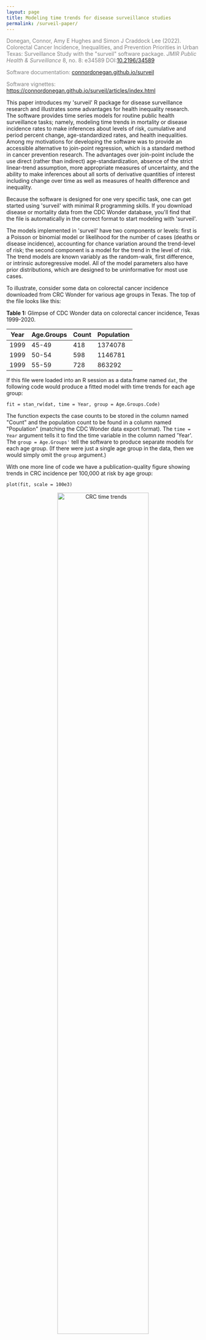 ```yaml
---
layout: page
title: Modeling time trends for disease surveillance studies
permalink: /surveil-paper/
---
```



<p style="color:Gray"> Donegan, Connor, Amy E Hughes and Simon J Craddock Lee (2022). Colorectal Cancer Incidence, Inequalities, and Prevention Priorities in Urban Texas: Surveillance Study with the "surveil" software package. <em>JMIR Public Health & Surveillance</em> 8, no. 8: e34589 DOI:<a href="https://doi.org/10.2196/34589">10.2196/34589</a></p>

<p style="color:Gray">Software documentation: <a href="https://connordonegan.github.io/surveil">connordonegan.github.io/surveil</a></p>

<p style="color:Gray">Software vignettes: <a href="https://connordonegan.github.io/surveil/articles/index.html">https://connordonegan.github.io/surveil/articles/index.html</a></p>

<p> This paper introduces my 'surveil' R package for disease surveillance research and illustrates some advantages for health inequality research. The software provides time series models for routine public health surveillance tasks; namely, modeling time trends in mortality or disease incidence rates to make inferences about levels of risk, cumulative and period percent change, age-standardized rates, and health inequalities. Among my motivations for developing the software was to provide an accessible alternative to join-point regression, which is a standard method in cancer prevention research. The advantages over join-point include the use direct (rather than indirect) age-standardization, absence of the strict linear-trend assumption, more appropriate measures of uncertainty, and the ability to make inferences about all sorts of derivative quantities of interest including change over time as well as measures of health difference and inequality.</p>

<p> Because the software is designed for one very specific task, one can get started using 'surveil' with minimal R programming skills. If you download disease or mortality data from the CDC Wonder database, you'll find that the file is automatically in the correct format to start modeling with 'surveil'.</p>

<p>The models implemented in 'surveil' have two components or levels: first is a Poisson or binomial model or likelihood for the number of cases (deaths or disease incidence), accounting for chance variation around the trend-level of risk; the second component is a model for the trend in the level of risk. The trend models are known variably as the random-walk, first difference, or intrinsic autoregressive model. All of the model parameters also have prior distributions, which are designed to be uninformative for most use cases.</p>

To illustrate, consider some data on colorectal cancer incidence downloaded from CRC Wonder for various age groups in Texas. The top of the file looks like this:

**Table 1:** Glimpse of CDC Wonder data on colorectal cancer incidence, Texas 1999-2020.

| Year | Age.Groups   | Count    | Population |
| ----- | -------- | ----------- | ---------- |
| 1999 | 45-49     | 418         |     1374078 |
| 1999 | 50-54     | 598         | 1146781 |
| 1999 | 55-59     | 728        | 863292 |

If this file were loaded into an R session as a data.frame named `dat`, the following code would produce a fitted model with time trends for each age group:

```
fit = stan_rw(dat, time = Year, group = Age.Groups.Code)
```

The function expects the case counts to be stored in the column named "Count" and the population count to be found in a column named "Population" (matching the CDC Wonder data export format). The `time = Year` argument tells it to find the time variable in the column named 'Year'. The `group = Age.Groups'` tell the software to produce separate models for each age group. (If there were just a single age group in the data, then we would simply omit the `group` argument.)

With one more line of code we have a publication-quality figure showing trends in CRC incidence per 100,000 at risk by age group:

```
plot(fit, scale = 100e3)
``` 

<center>
<figure>
<img src="/assets/crc-trends.png" alt="CRC time trends" style="width:75%">
<figcaption> Figure 1: Age-specific CRC incidence per 100,000, Texas 1999-2020. </figcaption>
</figure>
</center>

As one might expect, there has been a steep decline in CRC incidence among those of screening-age (50-75+) and, unfortunately, what may be a slow increase at younger ages (an increase which is now quite widely documented). Notably, almost all of the decline is happening at ages over 60 and especially 64. Even ages 80-84 show a very steep decline, which we might reasonably speculate is a result of (a) people choosing to continue CRC screening past the age of 75 and/or (b) that the preventive benefits of colonoscopy last about a decade (per official screening guidelines). 

These age-specific trends can be summarized by percent change annually and cumulatively. The latter (cumulative percent change) is usually a more effective summary statistic because an inference about annual percent change is subject to a higher level of uncertainty. The following  two lines of code will use the fitted models to produce cumulative percent change plots for each age group:

```
fit_pc <- apc(fit)
plot(fit_pc, cumulative = TRUE)
```

<center>
<figure>
<img src="/assets/crc-trends-cpc.png" alt="Plots of cumulative percent change in CRC incidence rates" style="width:90%">
<figcaption> Figure 2: Cumulative percent change in age-specific CRC incidence, Texas 1999-2020. </figcaption>
</figure>
</center>

Because the pandemic interrupted a lot of cancer screening activity in 2020 (which may have resulted in cancer diagnoses being delayed to subsequent years), the estimates for 2019 are more relevant for an assessment for longer-term trends. Ages 45-49 and 50-54 increased by 13.6% and 17.8%, respectively, between 1999 and 2019. Almost all of that increase occurred since about 2012. The greatest declines occurred for the highest age groups: about 46% for ages 75-79 and 42% for ages 80-84, which is equivalent to an average of just over 2% per year since 1999.

**Table 2:** Cumulative % change in CRC incidence, 1999 to 2019.

 Age Group   | Cum. % change | 95% cred. interval |
--------   | ----------- |
 45-49     | 13.6     | 4.8, 23.3   |
 50-54     | 17.8     | 8.9, 29.0   |
 55-59     | -10.6    | -17, -3.4   |
 60-64     | -14.5    | -21.2, -7.2 |  
 65-69     | -31.9    | -36.1, -27.2 |
70-74      | -40.5    | -44.4, -36.3 |
75-79      | -46      | -49.8, -42.0 |
80-84      | -42      | -46.7, -37.0 |

Returning to the R code, the data in Table 2 can be found by printing the `cpc` slot in the `fit_pc` object (this will show a summary of CPC estimates for all years and age groups):

```
print( fit_pc$cpc )
```

An advantage of 'surveil' is that users can calculate any kind of summary statistic they like and obtain appropriate credible intervals for them, such as percent change between any two years or a rate ratio for two groups. More background and examples can be found in the 'surveil' <a style="color:DarkSlateGray" href="https://connordonegan.github.io/surveil/articles/surveil-mcmc.html">vignette on MCMC analysis with surveil.</a> A particularly important example is direct age-standardization. 

'surveil' comes packaged with the 2000 U.S. standard million population, we can be loaded by entering `data(standard)`. To apply direct age standardization to our model of age-specific rates we pass our model and the standard population data to the `standardize` function, as follows:

```
data(standard)
fit_st <- standardize(fit, label = standard$age, standard_pop = standard$standard_pop)
```

The output, `fit_st`, can be treated just like the other 'surveil' model - we can produce a nice plot of age-standardized rates using `plot(fit_st, scale = 100e3)` or we can use the summary data in the output to create a custom plot (as in Fig. 3). As noted above, the sharp decline in 2020 is likely due only to pandemic restrictions that prevented people from receiving early diagnoses.

<center>
<figure>
<img src="/assets/crc-standardized-trends.png" alt="Plots of age standardized CRC incidence" style="width:60%">
<figcaption> Figure 3: Directly age-standardized CRC incidence, Texas 1999-2020. </figcaption>
</figure>
</center>

As our final step here, we can also apply our percent change methods to the age-standardized model, `fit_st`, and then plot the cumulative percent change in age-standardized rates:

```
fit_st_pc <- apc(fit_st)
plot(fit_st_pc, cum = TRUE)
```

<center>
<figure>
<img src="/assets/crc-stand-cum-change.png" alt="Plots of cumulative change in age standardized CRC incidence" style="width:60%">
<figcaption> Figure 4: Cumulative percent change in age-standardized CRC incidence, Texas 1999-2020. </figcaption>
</figure>
</center>


*If you want to follow this example on your computer, you can use the following R code:*
```
# install surveil (if necessary)
if (!require("surveil")) install.packages("surveil")

# load the package
library(surveil)

# data source
crc_url <- "https://raw.githubusercontent.com/ConnorDonegan/connordonegan.github.io/main/assets/00-CDCWonder-crc-45-84.txt"

# read the data into R
dat <- read.table(crc_url, header = TRUE, sep = "\t")

# fit Poisson random walk models by age group
fit = stan_rw(dat, time = Year, group = Age.Groups)

# same as obove but with parallel processing (faster)
fit = stan_rw(dat, time = Year, group = Age.Groups.Code, cores = 4)

# plot time trends (per 100,000)
plot(fit, scale = 100e3)

# calculate percent change 
fit_pc <- apc(fit)

# plot cumulative percent change
plot(fit_pc, cumulative = TRUE)

# print cumulative percent change
print(fit_pc$cpc)

# age-standardized rates
data(standard)
fit_st <- standardize(fit, label = standard$age, standard_pop = standard$standard_pop)

# plot age standardized rates
plot(fit_st, scale = 100e3)

# plot cumulative % change in age standardized rates
fit_st_pc <- apc(fit_st)
plot(fit_st_pc, cum = TRUE)

# custom plot with base R graphics
stand_df <- fit_st$standard_summary
attach(stand_df)
ogpar <- par(family = "Serif",
    mar = c(3, 4, 3, 1))
plot(c(time_label, time_label),
     c(.lower * 100e3, .upper * 100e3),
     t = 'n',
     main = "Age-standardized CRC incidence\n45-84 y.o",
     axes = FALSE,
     xlab = NA,
     ylab = NA)
polygon(c(time_label, rev(time_label)),
        c(.lower * 100e3, rev(.upper * 100e3)),
        col = rgb(.1, .1, .1, .15), border = 2,
        lwd = 2, lty = 0)
axis(2, at = seq(0, 200, by = 10))
axis(1, at = seq(1997, 2021, by = 2))
lines(time_label, stand_rate * 100e3)
mtext("Cases per 100,000", side = 2, line = 2.5, col = 1, cex = 1.1)
detach(stand_df)

# reset graphics parameters
par(ogpar)
```
